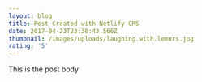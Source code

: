 ```yaml
---
layout: blog
title: Post Created with Netlify CMS
date: 2017-04-23T23:30:43.566Z
thumbnail: /images/uploads/laughing.with.lemurs.jpg
rating: '5'
---
```

This is the post body
